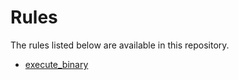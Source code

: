 <!-- Generated with Stardoc, Do Not Edit! -->
# Rules

The rules listed below are available in this repository.

  * [execute_binary](/doc/shlib/execute_binary.md)

